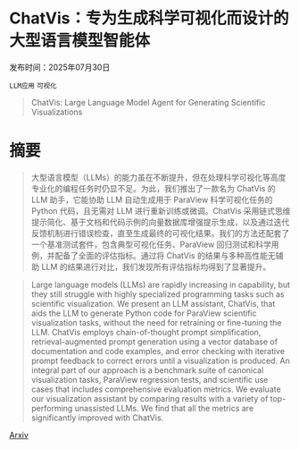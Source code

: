 # ChatVis：专为生成科学可视化而设计的大型语言模型智能体

发布时间：2025年07月30日

`LLM应用` `可视化`

> ChatVis: Large Language Model Agent for Generating Scientific Visualizations

# 摘要

> 大型语言模型（LLMs）的能力虽在不断提升，但在处理科学可视化等高度专业化的编程任务时仍显不足。为此，我们推出了一款名为 ChatVis 的 LLM 助手，它能协助 LLM 自动生成用于 ParaView 科学可视化任务的 Python 代码，且无需对 LLM 进行重新训练或微调。ChatVis 采用链式思维提示简化、基于文档和代码示例的向量数据库增强提示生成，以及通过迭代反馈机制进行错误检查，直至生成最终的可视化结果。我们的方法还配套了一个基准测试套件，包含典型可视化任务、ParaView 回归测试和科学用例，并配备了全面的评估指标。通过将 ChatVis 的结果与多种高性能无辅助 LLM 的结果进行对比，我们发现所有评估指标均得到了显著提升。

> Large language models (LLMs) are rapidly increasing in capability, but they still struggle with highly specialized programming tasks such as scientific visualization. We present an LLM assistant, ChatVis, that aids the LLM to generate Python code for ParaView scientific visualization tasks, without the need for retraining or fine-tuning the LLM. ChatVis employs chain-of-thought prompt simplification, retrieval-augmented prompt generation using a vector database of documentation and code examples, and error checking with iterative prompt feedback to correct errors until a visualization is produced. An integral part of our approach is a benchmark suite of canonical visualization tasks, ParaView regression tests, and scientific use cases that includes comprehensive evaluation metrics. We evaluate our visualization assistant by comparing results with a variety of top-performing unassisted LLMs. We find that all the metrics are significantly improved with ChatVis.

[Arxiv](https://arxiv.org/abs/2507.23096)